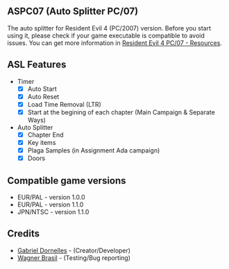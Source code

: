 ## ASPC07 (Auto Splitter PC/07)

The auto splitter for Resident Evil 4 (PC/2007) version. Before you start using it, please check if your game executable is compatible to avoid issues. You can get more information in [Resident Evil 4 PC/07 - Resources](https://www.speedrun.com/re4pc07/resources).

## ASL Features
   - Timer
      - [x] Auto Start
      - [x] Auto Reset
      - [x] Load Time Removal (LTR)
      - [x] Start at the begining of each chapter (Main Campaign & Separate Ways)
   
   - Auto Splitter
      - [x] Chapter End
      - [x] Key items
      - [x] Plaga Samples (in Assignment Ada campaign)
      - [x] Doors

## Compatible game versions
   - EUR/PAL - version 1.0.0
   - EUR/PAL - version 1.1.0
   - JPN/NTSC - version 1.1.0

## Credits
  - [Gabriel Dornelles](https://github.com/gabriel-dornelles) - (Creator/Developer)
  - [Wagner Brasil](https://www.youtube.com/channel/UCpwbsyYkOPj0CijdwjDXNPA) - (Testing/Bug reporting)
